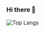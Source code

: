 ### Hi there 👋
![Top Langs](https://github-readme-stats.vercel.app/api/top-langs/?username=lu1kaifeng&hide=css,scss,html&theme=tokyonight)
<!--
**lu1kaifeng/lu1kaifeng** is a ✨ _special_ ✨ repository because its `README.md` (this file) appears on your GitHub profile.

Here are some ideas to get you started:

- 🔭 I’m currently working on ...
- 🌱 I’m currently learning ...
- 👯 I’m looking to collaborate on ...
- 🤔 I’m looking for help with ...
- 💬 Ask me about ...
- 📫 How to reach me: ...
- 😄 Pronouns: ...
- ⚡ Fun fact: ...
-->
